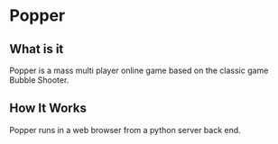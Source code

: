 # Popper

## What is it
Popper is a mass multi player online game based on the classic game Bubble Shooter.

## How It Works
Popper runs in a web browser from a python server back end.
